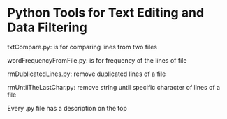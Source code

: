 # Python Tools for Text Editing and Data Filtering 

txtCompare.py: is for comparing lines from two files
 

wordFrequencyFromFile.py: is for frequency of the lines of file
 

rmDublicatedLines.py: remove duplicated lines of a file


rmUntilTheLastChar.py: remove string until specific character of lines of a file


Every .py file has a description on the top
